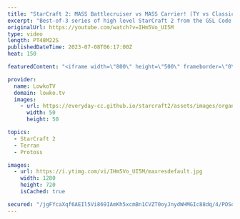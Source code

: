 ```yaml
---
title: "StarCraft 2: MASS Battlecruiser vs MASS Carrier! (TY vs Classic)"
excerpt: "Best-of-3 series of high level StarCraft 2 from the GSL Code S between Classic (Protoss) and TY (Terran). This series starts off on NeoHumanity where TY decides to play a Turtle Terran style and go straight up to Terran Mech into Battlecruisers. Support my work: https://patreon.com/lowkotv Lowko Merch:"
originalUrl: https://youtube.com/watch?v=IHm5Vo_UI5M
type: video
length: PT48M22S
publishedDateTime: 2023-07-08T06:17:00Z
heat: 150

featuredContent: "<iframe width=\"800\" height=\"500\" frameborder=\"0\" src=\"https://www.youtube.com/embed/IHm5Vo_UI5M\" allow=\"accelerometer; autoplay; encrypted-media; gyroscope; picture-in-picture\" allowfullscreen></iframe>"

provider:
  name: LowkoTV
  domain: lowko.tv
  images:
    - url: https://everyday-cc.github.io/starcraft2/assets/images/organizations/lowko.tv-50x50.jpg
      width: 50
      height: 50

topics:
  - StarCraft 2
  - Terran
  - Protoss

images:
  - url: https://i.ytimg.com/vi/IHm5Vo_UI5M/maxresdefault.jpg
    width: 1280
    height: 720
    isCached: true

secured: "/jgFYcaXqf6AEIl5Vi869IAmKh5xcmBn1CVZT0oyJnydWHMGIc88dq/4/POSopcAVOO9wfnPw0pNHUHHNFgm8ejBCshCJodFWv0y8Do3xvvr1aNTuu1SPYdZVzyJ7l+4NVq5Q0ltTd9WhCbzaJXHOQYdL+jekhNiYGnuHoqNkT/qzboGjaOahmf0gkKZcgkOyijc6Itei1ewWpbX8bcxWI+F3Feg5Q2DFDcQafzBHGbOKuLFqcS43ofRGE6V6w/eKh7RVru+3qPqwjgG/yPB4QisBNsNQGov3qiFRnJJRmFMz5ps13GXpQ5d7Bt6z46yvzrw8Pf+/vNpI7j1zVyLZw+8unEFEWVz1Iwy4lOgUX07UxomPjcsT5pX654YZBoEp7Eup0vhFL6ORT0uTJUCWA==;g6nG41iSBCJ3ztA+u3kPjQ=="
---
```


